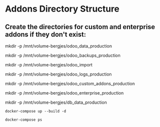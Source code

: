 # Addons Directory Structure

## Create the directories for custom and enterprise addons if they don't exist:

mkdir -p /mnt/volume-bergjes/odoo_data_production

mkdir -p /mnt/volume-bergjes/odoo_backups_production

mkdir -p /mnt/volume-bergjes/odoo_import

mkdir -p /mnt/volume-bergjes/odoo_logs_production

mkdir -p /mnt/volume-bergjes/odoo_custom_addons_production

mkdir -p /mnt/volume-bergjes/odoo_enterprise_production

mkdir -p /mnt/volume-bergjes/db_data_production


`docker-compose up --build -d`

`docker-compose ps`


